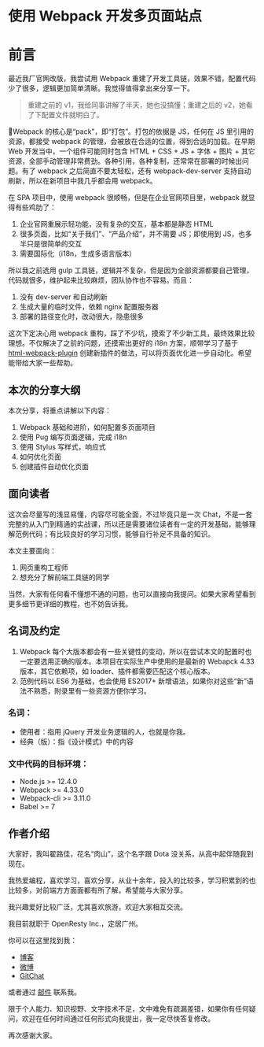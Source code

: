 使用 Webpack 开发多页面站点
========

前言
========

最近我厂官网改版，我尝试用 Webpack 重建了开发工具链，效果不错，配置代码少了很多，逻辑更加简单清晰。我觉得值得拿出来分享一下。

> 重建之前的 v1，我给同事讲解了半天，她也没搞懂；重建之后的 v2，她看了下配置文件就明白了。

Webpack 的核心是“pack”，即“打包”。打包的依据是 JS，任何在 JS 里引用的资源，都接受 webpack 的管理，会被放在合适的位置，得到合适的加载。在早期 Web 开发当中，一个组件可能同时包含 HTML + CSS + JS + 字体 + 图片 + 其它资源，全部手动管理非常费劲。各种引用，各种复制，还常常在部署的时候出问题。有了 webpack 之后简直不要太轻松，还有 webpack-dev-server 支持自动刷新，所以在新项目中我几乎都会用 webpack。

在 SPA 项目中，使用 webpack 很顺畅，但是在企业官网项目里，webpack 就显得有些鸡肋了：

1. 企业官网重展示轻功能，没有复杂的交互，基本都是静态 HTML
2. 很多页面，比如“关于我们”、“产品介绍”，并不需要 JS；即使用到 JS，也多半只是很简单的交互
3. 需要国际化（i18n，生成多语言版本）

所以我之前选用 gulp 工具链，逻辑并不复杂，但是因为全部资源都要自己管理，代码就很多，维护起来比较麻烦，团队协作也不容易。而且：

1. 没有 dev-server 和自动刷新
2. 生成大量的临时文件，依赖 nginx 配置服务器
3. 部署的路径变化时，改动很大，隐患很多

这次下定决心用 webpack 重构，踩了不少坑，摸索了不少新工具，最终效果比较理想。不仅解决了之前的问题，还摸索出更好的 i18n 方案，顺带学习了基于 [html-webpack-plugin](https://github.com/jantimon/html-webpack-plugin) 创建新插件的做法，可以将页面优化进一步自动化。希望能带给大家一些帮助。

本次的分享大纲
--------

本次分享，将重点讲解以下内容：

1. Webpack 基础和进阶，如何配置多页面项目
2. 使用 Pug 编写页面逻辑，完成 i18n
3. 使用 Stylus 写样式，响应式
4. 如何优化页面
5. 创建插件自动优化页面

面向读者
--------

这次会尽量写的浅显易懂，内容尽可能全面，不过毕竟只是一次 Chat，不是一套完整的从入门到精通的实战课，所以还是需要诸位读者有一定的开发基础，能够理解范例代码；有比较良好的学习习惯，能够自行补足不具备的知识。

本文主要面向：

1. 网页重构工程师
2. 想充分了解前端工具链的同学

当然，大家有任何看不懂想不通的问题，也可以直接向我提问。如果大家希望看到更多细节更详细的教程，也不妨告诉我。

名词及约定
--------

1. Webpack 每个大版本都会有一些关键性的变动，所以在尝试本文的配置时也一定要选用正确的版本。本项目在实际生产中使用的是最新的 Webapck 4.33 版本，其它依赖项，如 loader、插件都需要匹配这个核心版本。
2. 范例代码以 ES6 为基础，也会使用 ES2017+ 新增语法，如果你对这些“新”语法不熟悉，附录里有一些资源方便你学习。

### 名词：

* 使用者：指用 jQuery 开发业务逻辑的人，也就是你我。
* 经典（版）：指《设计模式》中的内容

### 文中代码的目标环境：

* Node.js >= 12.4.0
* Webpack >= 4.33.0
* Webpack-cli >= 3.11.0
* Babel >= 7

作者介绍
--------

大家好，我叫翟路佳，花名“肉山”，这个名字跟 Dota 没关系，从高中起伴随我到现在。

我热爱编程，喜欢学习，喜欢分享，从业十余年，投入的比较多，学习积累到的也比较多，对前端方方面面都有所了解，希望能与大家分享。

我兴趣爱好比较广泛，尤其喜欢旅游，欢迎大家相互交流。

我目前就职于 OpenResty Inc.，定居广州。

你可以在这里找到我：

* [博客](https://blog.meathill.com/)
* [微博](https://weibo.com/meathill)
* [GitChat](https://gitbook.cn/gitchat/author/593cb520ef8d9c2863173543)

或者通过 [邮件](mailto:meathill@gmail.com) 联系我。

限于个人能力、知识视野、文字技术不足，文中难免有疏漏差错，如果你有任何疑问，欢迎在任何时间通过任何形式向我提出，我一定尽快答复修改。

再次感谢大家。
